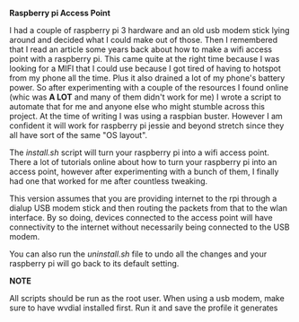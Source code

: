 **Raspberry pi Access Point**

I had a couple of raspberry pi 3 hardware and an old usb modem stick lying around and decided what I could make out of those. Then I remembered that I read an article some years back about how to make a wifi access point with a raspberry pi. This came quite at the right time because I was looking for a MIFI that I could use because I got tired of having to hotspot from my phone all the time. Plus it also drained a lot of my phone's battery power. So after experimenting with a couple of the resources I found online (whic was **A LOT** and many of them didn't work for me) I wrote a script to automate that for me and anyone else who might stumble across this project. At the time of writing I was using a raspbian buster. However I am confident it will work for raspberry pi jessie and beyond stretch since they all have sort of the same "OS layout".

The _*install.sh*_ script will turn your raspberry pi into a wifi access point. There a  lot of tutorials online about how to turn your raspberry pi into an access point, however after experimenting with a bunch of them, I finally had one that worked for me after countless tweaking. 

This version assumes that you are providing internet to the rpi through a dialup USB modem stick and then routing the packets from that to the wlan interface. By so doing, devices connected to the access point will have connectivity to the internet without necessarily being connected to the USB modem.

You can also run the _*uninstall.sh*_ file to undo all the changes and your raspberry pi will go back to its default setting.

**NOTE**

All scripts should be run as the root user. When using a usb modem, make sure to have wvdial installed first. Run it and save the profile it generates
